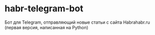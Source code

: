 # habr-telegram-bot 
Бот для Telegram, отправляющий новые статьи с сайта Habrahabr.ru (первая версия, написанная на Python)
